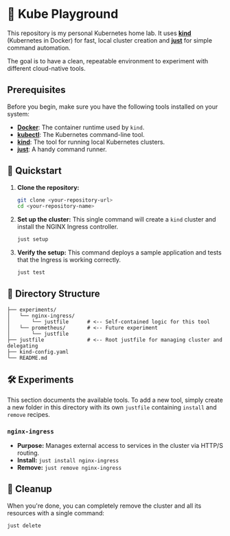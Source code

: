 # 🧪 Kube Playground

This repository is my personal Kubernetes home lab. It uses **[kind](https://kind.sigs.k8s.io/)** (Kubernetes in Docker) for fast,
local cluster creation and **[just](https://github.com/casey/just)** for simple command automation.

The goal is to have a clean, repeatable environment to experiment with different cloud-native tools.

## Prerequisites

Before you begin, make sure you have the following tools installed on your system:

* **[Docker](https://docs.docker.com/get-docker/)**: The container runtime used by `kind`.
* **[kubectl](https://kubernetes.io/docs/tasks/tools/install-kubectl/)**: The Kubernetes command-line tool.
* **[kind](https://kind.sigs.k8s.io/docs/user/quick-start/#installation)**: The tool for running local Kubernetes clusters.
* **[just](https://github.com/casey/just#installation)**: A handy command runner.

## 🚀 Quickstart

1.  **Clone the repository:**
    ```bash
    git clone <your-repository-url>
    cd <your-repository-name>
    ```

2.  **Set up the cluster:**
    This single command will create a `kind` cluster and install the NGINX Ingress controller.
    ```bash
    just setup
    ```

3.  **Verify the setup:**
    This command deploys a sample application and tests that the Ingress is working correctly.
    ```bash
    just test
    ```

## 📂 Directory Structure

```
├── experiments/
│   └── nginx-ingress/
│       └── justfile      # <-- Self-contained logic for this tool
│   └── prometheus/       # <-- Future experiment
│       └── justfile
├── justfile              # <-- Root justfile for managing cluster and delegating
├── kind-config.yaml
└── README.md
```

## 🛠️ Experiments

This section documents the available tools. To add a new tool, simply create a new folder in this directory with its own `justfile` containing `install` and `remove` recipes.

### `nginx-ingress`

* **Purpose:** Manages external access to services in the cluster via HTTP/S routing.
* **Install:** `just install nginx-ingress`
* **Remove:** `just remove nginx-ingress`

## 🧹 Cleanup

When you're done, you can completely remove the cluster and all its resources with a single command:

```bash
just delete
```
